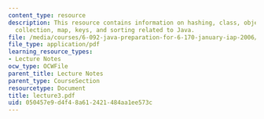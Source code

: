 ```yaml
---
content_type: resource
description: This resource contains information on hashing, class, object, switch,
  collection, map, keys, and sorting related to Java.
file: /media/courses/6-092-java-preparation-for-6-170-january-iap-2006/050457e9d4f48a612421484aa1ee573c_lecture3.pdf
file_type: application/pdf
learning_resource_types:
- Lecture Notes
ocw_type: OCWFile
parent_title: Lecture Notes
parent_type: CourseSection
resourcetype: Document
title: lecture3.pdf
uid: 050457e9-d4f4-8a61-2421-484aa1ee573c
---
```

